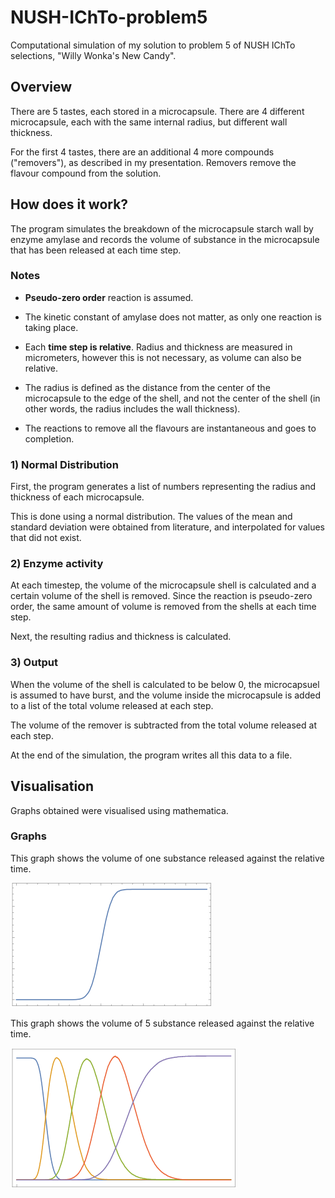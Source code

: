 # NUSH-IChTo-problem5

Computational simulation of my solution to problem 5 of NUSH IChTo selections, "Willy Wonka's New Candy".

## Overview

There are 5 tastes, each stored in a microcapsule. There are 4 different microcapsule, each with the same internal radius, but different wall thickness.

For the first 4 tastes, there are an additional 4 more compounds ("removers"), as described in my presentation. Removers remove the flavour compound from the solution.

## How does it work?

The program simulates the breakdown of the microcapsule starch wall by enzyme amylase and records the volume of substance in the microcapsule that has been released at each time step.
                   
### Notes

- **Pseudo-zero order** reaction is assumed.

- The kinetic constant of amylase does not matter, as only one reaction is taking place. 

- Each **time step is relative**. Radius and thickness are measured in micrometers, however this is not necessary, as volume can also be relative.

- The radius is defined as the distance from the center of the microcapsule to the edge of the shell, and not the center of the shell (in other words, the radius includes the wall thickness).

- The reactions to remove all the flavours are instantaneous and goes to completion.

### 1) Normal Distribution

First, the program generates a list of numbers representing the radius and thickness of each microcapsule. 

This is done using a normal distribution. The values of the mean and standard deviation were obtained from literature, and interpolated for values that did not exist.

### 2) Enzyme activity

At each timestep, the volume of the microcapsule shell is calculated and a certain volume of the shell is removed. Since the reaction is pseudo-zero order, the same amount of volume is removed from the shells at each time step.

Next, the resulting radius and thickness is calculated.

### 3) Output

When the volume of the shell is calculated to be below 0, the microcapsuel is assumed to have burst, and the volume inside the microcapsule is added to a list of the total volume released at each step. 

The volume of the remover is subtracted from the total volume released at each step.

At the end of the simulation, the program writes all this data to a file.

## Visualisation

Graphs obtained were visualised using mathematica. 

### Graphs

This graph shows the volume of one substance released against the relative time.

![Graph 1](./img/graph.png "Graph of one substance only")

This graph shows the volume of 5 substance released against the relative time.

![Graph 1](./img/total.png "Graph of 5 substances")